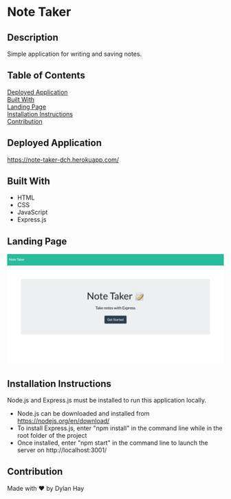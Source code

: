 # Note Taker

## Description
Simple application for writing and saving notes.

## Table of Contents
[Deployed Application](#deployed-application)  
[Built With](#built-with)  
[Landing Page](#landing-page)  
[Installation Instructions](#installation-instructions)  
[Contribution](#contribution)  

## Deployed Application
https://note-taker-dch.herokuapp.com/
## Built With
* HTML
* CSS
* JavaScript
* Express.js

## Landing Page
![Screenshot](./public/assets/images/note-taker-land.png "Landing Page")

## Installation Instructions
Node.js and Express.js must be installed to run this application locally.

* Node.js can be downloaded and installed from https://nodejs.org/en/download/  
* To install Express.js, enter "npm install" in the command line while in the root folder of the project
* Once installed, enter "npm start" in the command line to launch the server on http://localhost:3001/

## Contribution
Made with ❤️ by Dylan Hay